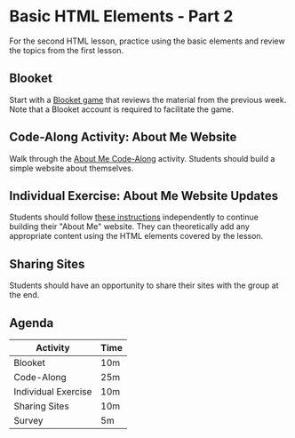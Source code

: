 # Basic HTML Elements - Part 2
For the second HTML lesson, practice using the basic elements and review the topics from the first lesson.

## Blooket
Start with a [Blooket game](https://dashboard.blooket.com/set/63052a4dd30f31a865ea4da6) that reviews the material from the previous week. Note that a Blooket account is required to facilitate the game.

## Code-Along Activity: About Me Website
Walk through the [About Me Code-Along](AboutMeCodeAlong.md) activity. Students should build a simple website about themselves.

## Individual Exercise: About Me Website Updates
Students should follow [these instructions](AboutMeIndividual.md) independently to continue building their "About Me" website. They can theoretically add any appropriate content using the HTML elements covered by the lesson.

## Sharing Sites
Students should have an opportunity to share their sites with the group at the end.

## Agenda

| Activity | Time |
|-|-|
| Blooket | 10m |
| Code-Along | 25m |
| Individual Exercise | 10m |
| Sharing Sites | 10m |
| Survey | 5m |
